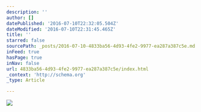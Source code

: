 ```yaml
---
description: ''
author: []
datePublished: '2016-07-10T22:32:05.504Z'
dateModified: '2016-07-10T22:31:45.465Z'
title: ''
starred: false
sourcePath: _posts/2016-07-10-4833ba56-4d93-4fe2-9977-ea287a387c5e.md
inFeed: true
hasPage: true
inNav: false
url: 4833ba56-4d93-4fe2-9977-ea287a387c5e/index.html
_context: 'http://schema.org'
_type: Article

---
```

![](https://the-grid-user-content.s3-us-west-2.amazonaws.com/dfe162d9-ef1d-4ce3-8d71-2f730e4c80b1.png)